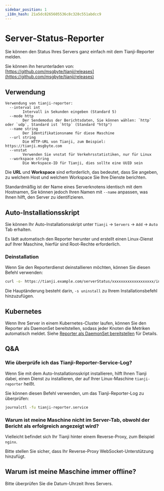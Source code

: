 ```yaml
---
sidebar_position: 1
_i18n_hash: 21a5dc8265605536c8c328c551abdcc9
---
```

# Server-Status-Reporter

Sie können den Status Ihres Servers ganz einfach mit dem Tianji-Reporter melden.

Sie können ihn herunterladen von: [https://github.com/msgbyte/tianji/releases](https://github.com/msgbyte/tianji/releases)

## Verwendung

```
Verwendung von tianji-reporter:
  --interval int
        Intervall in Sekunden eingeben (Standard 5)
  --mode http
        Der Sendemodus der Berichtsdaten, Sie können wählen: `http` oder `udp`, Standard ist `http` (Standard "http")
  --name string
        Der Identifikationsname für diese Maschine
  --url string
        Die HTTP-URL von Tianji, zum Beispiel: https://tianji.msgbyte.com
  --vnstat
        Verwenden Sie vnstat für Verkehrsstatistiken, nur für Linux
  --workspace string
        Die Workspace-ID für Tianji, dies sollte eine UUID sein
```

Die **URL** und **Workspace** sind erforderlich, das bedeutet, dass Sie angeben, zu welchem Host und welchem Workspace Sie Ihre Dienste berichten.

Standardmäßig ist der Name eines Serverknotens identisch mit dem Hostnamen, Sie können jedoch Ihren Namen mit `--name` anpassen, was Ihnen hilft, den Server zu identifizieren.

## Auto-Installationsskript

Sie können Ihr Auto-Installationsskript unter `Tianji` -> `Servers` -> `Add` -> `Auto` Tab erhalten.

Es lädt automatisch den Reporter herunter und erstellt einen Linux-Dienst auf Ihrer Maschine, hierfür sind Root-Rechte erforderlich.

### Deinstallation

Wenn Sie den Reporterdienst deinstallieren möchten, können Sie diesen Befehl verwenden:
```bash
curl -o- https://tianji.example.com/serverStatus/xxxxxxxxxxxxxxxxxxx/install.sh?url=https://tianji.example.com | sudo bash -s uninstall
```

Die Hauptänderung besteht darin, `-s uninstall` zu Ihrem Installationsbefehl hinzuzufügen.

## Kubernetes

Wenn Ihre Server in einem Kubernetes-Cluster laufen, können Sie den Reporter als DaemonSet bereitstellen, sodass jeder Knoten die Metriken automatisch meldet. Siehe [Reporter als DaemonSet bereitstellen](./kubernetes/reporter-daemonset.md) für Details.

## Q&A

### Wie überprüfe ich das Tianji-Reporter-Service-Log?

Wenn Sie mit dem Auto-Installationsskript installieren, hilft Ihnen Tianji dabei, einen Dienst zu installieren, der auf Ihrer Linux-Maschine `tianji-reporter` heißt.

Sie können diesen Befehl verwenden, um das Tianji-Reporter-Log zu überprüfen:

```bash
journalctl -fu tianji-reporter.service
```

### Warum ist meine Maschine nicht im Server-Tab, obwohl der Bericht als erfolgreich angezeigt wird?

Vielleicht befindet sich Ihr Tianji hinter einem Reverse-Proxy, zum Beispiel `nginx`.

Bitte stellen Sie sicher, dass Ihr Reverse-Proxy WebSocket-Unterstützung hinzufügt.

## Warum ist meine Maschine immer offline?

Bitte überprüfen Sie die Datum-Uhrzeit Ihres Servers.

